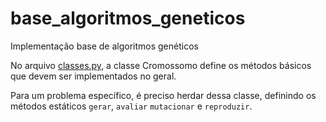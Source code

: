 # base_algoritmos_geneticos
Implementação base de algoritmos genéticos

No arquivo [classes.py](https://github.com/diego-lima/base_algoritmos_geneticos/blob/master/classes.py), a classe Cromossomo define os métodos básicos que devem ser implementados no geral.

Para um problema específico, é preciso herdar dessa classe, definindo os métodos estáticos `gerar`, `avaliar` `mutacionar` e `reproduzir`.
